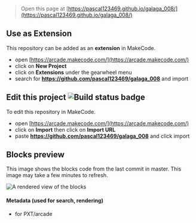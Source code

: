  


> Open this page at [https://pascal123469.github.io/galaga_008/](https://pascal123469.github.io/galaga_008/)

## Use as Extension

This repository can be added as an **extension** in MakeCode.

* open [https://arcade.makecode.com/](https://arcade.makecode.com/)
* click on **New Project**
* click on **Extensions** under the gearwheel menu
* search for **https://github.com/pascal123469/galaga_008** and import

## Edit this project ![Build status badge](https://github.com/pascal123469/galaga_008/workflows/MakeCode/badge.svg)

To edit this repository in MakeCode.

* open [https://arcade.makecode.com/](https://arcade.makecode.com/)
* click on **Import** then click on **Import URL**
* paste **https://github.com/pascal123469/galaga_008** and click import

## Blocks preview

This image shows the blocks code from the last commit in master.
This image may take a few minutes to refresh.

![A rendered view of the blocks](https://github.com/pascal123469/galaga_008/raw/master/.github/makecode/blocks.png)

#### Metadata (used for search, rendering)

* for PXT/arcade
<script src="https://makecode.com/gh-pages-embed.js"></script><script>makeCodeRender("{{ site.makecode.home_url }}", "{{ site.github.owner_name }}/{{ site.github.repository_name }}");</script>
